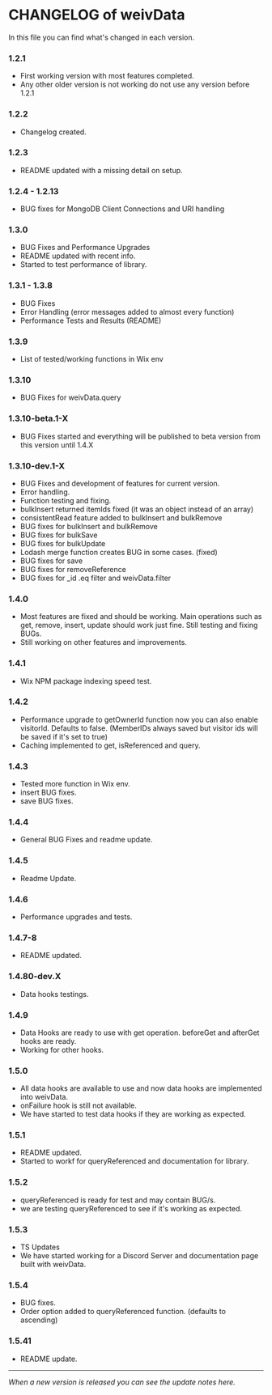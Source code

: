 # CHANGELOG of weivData

In this file you can find what's changed in each version.

### 1.2.1
- First working version with most features completed.
- Any other older version is not working do not use any version before 1.2.1

### 1.2.2
- Changelog created.

### 1.2.3
- README updated with a missing detail on setup.

### 1.2.4 - 1.2.13
- BUG fixes for MongoDB Client Connections and URI handling

### 1.3.0
- BUG Fixes and Performance Upgrades
- README updated with recent info.
- Started to test performance of library.

### 1.3.1 - 1.3.8
- BUG Fixes
- Error Handling (error messages added to almost every function)
- Performance Tests and Results (README)

### 1.3.9
- List of tested/working functions in Wix env

### 1.3.10
- BUG Fixes for weivData.query

### 1.3.10-beta.1-X
- BUG Fixes started and everything will be published to beta version from this version until 1.4.X

### 1.3.10-dev.1-X
- BUG Fixes and development of features for current version.
- Error handling.
- Function testing and fixing.
- bulkInsert returned itemIds fixed (it was an object instead of an array)
- consistentRead feature added to bulkInsert and bulkRemove
- BUG fixes for bulkInsert and bulkRemove
- BUG fixes for bulkSave
- BUG fixes for bulkUpdate
- Lodash merge function creates BUG in some cases. (fixed)
- BUG fixes for save
- BUG fixes for removeReference
- BUG fixes for _id .eq filter and weivData.filter

### 1.4.0
- Most features are fixed and should be working. Main operations such as get, remove, insert, update should work just fine. Still testing and fixing BUGs.
- Still working on other features and improvements.

### 1.4.1
- Wix NPM package indexing speed test.

### 1.4.2
- Performance upgrade to getOwnerId function now you can also enable visitorId. Defaults to false. (MemberIDs always saved but visitor ids will be saved if it's set to true)
- Caching implemented to get, isReferenced and query.

### 1.4.3
- Tested more function in Wix env.
- insert BUG fixes.
- save BUG fixes.

### 1.4.4
- General BUG Fixes and readme update.

### 1.4.5
- Readme Update.

### 1.4.6
- Performance upgrades and tests.

### 1.4.7-8
- README updated.

### 1.4.80-dev.X
- Data hooks testings.

### 1.4.9
- Data Hooks are ready to use with get operation. beforeGet and afterGet hooks are ready.
- Working for other hooks.

### 1.5.0
- All data hooks are available to use and now data hooks are implemented into weivData.
- onFailure hook is still not available.
- We have started to test data hooks if they are working as expected.

### 1.5.1
- README updated.
- Started to workf for queryReferenced and documentation for library.

### 1.5.2
- queryReferenced is ready for test and may contain BUG/s.
- we are testing queryReferenced to see if it's working as expected.

### 1.5.3
- TS Updates
- We have started working for a Discord Server and documentation page built with weivData.

### 1.5.4
- BUG fixes.
- Order option added to queryReferenced function. (defaults to ascending)

### 1.5.41
- README update.

---

*When a new version is released you can see the update notes here.*